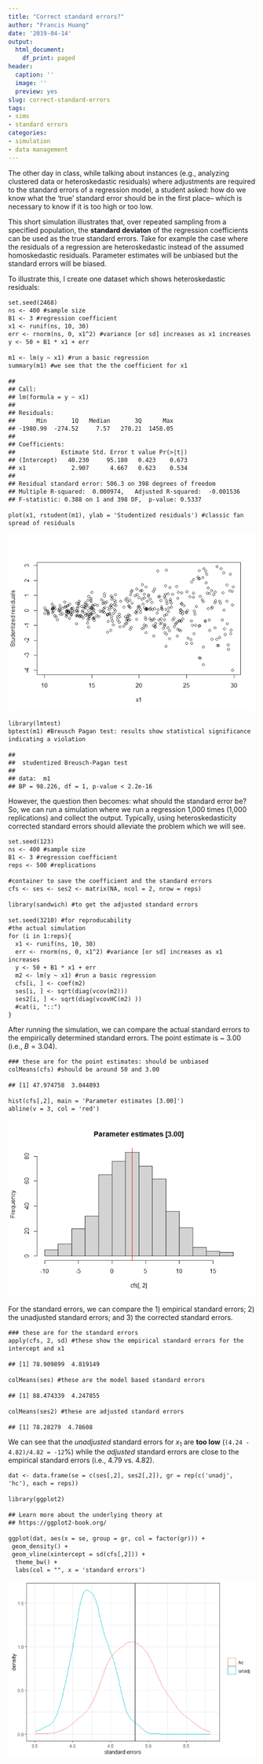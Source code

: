 ```yaml
---
title: "Correct standard errors?"
author: "Francis Huang"
date: '2019-04-14'
output:
  html_document:
    df_print: paged
header:
  caption: ''
  image: ''
  preview: yes
slug: correct-standard-errors
tags:
- sims
- standard errors
categories:
- simulation
- data management
---
```



The other day in class, while talking about instances (e.g., analyzing
clustered data or heteroskedastic residuals) where adjustments are
required to the standard errors of a regression model, a student asked:
how do we know what the ‘true’ standard error should be in the first
place– which is necessary to know if it is too high or too low.

This short simulation illustrates that, over repeated sampling from a
specified population, the **standard deviaton** of the regression
coefficients can be used as the true standard errors. Take for example
the case where the residuals of a regression are heteroskedastic instead
of the assumed homoskedastic residuals. Parameter estimates will be
unbiased but the standard errors will be biased.

To illustrate this, I create one dataset which shows heteroskedastic
residuals:

    set.seed(2468)
    ns <- 400 #sample size
    B1 <- 3 #regression coefficient
    x1 <- runif(ns, 10, 30)
    err <- rnorm(ns, 0, x1^2) #variance [or sd] increases as x1 increases
    y <- 50 + B1 * x1 + err

    m1 <- lm(y ~ x1) #run a basic regression
    summary(m1) #we see that the the coefficient for x1

    ## 
    ## Call:
    ## lm(formula = y ~ x1)
    ## 
    ## Residuals:
    ##      Min       1Q   Median       3Q      Max 
    ## -1980.99  -274.52     7.57   270.21  1458.05 
    ## 
    ## Coefficients:
    ##             Estimate Std. Error t value Pr(>|t|)
    ## (Intercept)   40.230     95.180   0.423    0.673
    ## x1             2.907      4.667   0.623    0.534
    ## 
    ## Residual standard error: 506.3 on 398 degrees of freedom
    ## Multiple R-squared:  0.000974,   Adjusted R-squared:  -0.001536 
    ## F-statistic: 0.388 on 1 and 398 DF,  p-value: 0.5337

    plot(x1, rstudent(m1), ylab = 'Studentized residuals') #classic fan spread of residuals

![](img/unnamed-chunk-1-1.png)

    library(lmtest)
    bptest(m1) #Breusch Pagan test: results show statistical significance indicating a violation

    ## 
    ##  studentized Breusch-Pagan test
    ## 
    ## data:  m1
    ## BP = 98.226, df = 1, p-value < 2.2e-16

However, the question then becomes: what should the standard error be?
So, we can run a simulation where we run a regression 1,000 times (1,000
replications) and collect the output. Typically, using
heteroskedasticity corrected standard errors should alleviate the
problem which we will see.

    set.seed(123)
    ns <- 400 #sample size
    B1 <- 3 #regression coefficient
    reps <- 500 #replications

    #container to save the coefficient and the standard errors
    cfs <- ses <- ses2 <- matrix(NA, ncol = 2, nrow = reps)

    library(sandwich) #to get the adjusted standard errors

    set.seed(3210) #for reproducability
    #the actual simulation
    for (i in 1:reps){
      x1 <- runif(ns, 10, 30)
      err <- rnorm(ns, 0, x1^2) #variance [or sd] increases as x1 increases
      y <- 50 + B1 * x1 + err
      m2 <- lm(y ~ x1) #run a basic regression
      cfs[i, ] <- coef(m2)
      ses[i, ] <- sqrt(diag(vcov(m2)))
      ses2[i, ] <- sqrt(diag(vcovHC(m2) ))
      #cat(i, "::")
    }

After running the simulation, we can compare the actual standard errors
to the empirically determined standard errors. The point estimate is ~
3.00 (i.e., *B* = 3.04).

    ### these are for the point estimates: should be unbiased
    colMeans(cfs) #should be around 50 and 3.00

    ## [1] 47.974758  3.044893

    hist(cfs[,2], main = 'Parameter estimates [3.00]')
    abline(v = 3, col = 'red')

![](img/unnamed-chunk-3-1.png)

For the standard errors, we can compare the 1) empirical standard
errors; 2) the unadjusted standard errors; and 3) the corrected standard
errors.

    ### these are for the standard errors
    apply(cfs, 2, sd) #these show the empirical standard errors for the intercept and x1

    ## [1] 78.909899  4.819149

    colMeans(ses) #these are the model based standard errors

    ## [1] 88.474339  4.247855

    colMeans(ses2) #these are adjusted standard errors

    ## [1] 78.28279  4.78608

We can see that the *unadjusted* standard errors for *x*<sub>1</sub> are
**too low** (`(4.24 - 4.82)/4.82 = -12`%) while the *adjusted* standard
errors are close to the empirical standard errors (i.e., 4.79 vs. 4.82).

    dat <- data.frame(se = c(ses[,2], ses2[,2]), gr = rep(c('unadj', 'hc'), each = reps))

    library(ggplot2)

    ## Learn more about the underlying theory at
    ## https://ggplot2-book.org/

    ggplot(dat, aes(x = se, group = gr, col = factor(gr))) +
     geom_density() +
     geom_vline(xintercept = sd(cfs[,2])) + 
      theme_bw() +
      labs(col = "", x = 'standard errors')

![](img/unnamed-chunk-5-1.png)

### 
